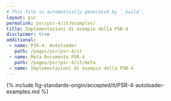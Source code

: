 ```yaml
---
# This file is automatically generated by `_build`.
layout: psr
permalink: psr/psr-4/it/examples/
title: Implementazioni di esempio della PSR-4
disclaimer: true
additional:
 - name: PSR-4: Autoloader
   path: /pages/psr/psr-4/it
 - name: Meta Documento PSR-4
   path: /pages/psr/psr-4/it/meta
 - name: Implementazioni di esempio della PSR-4
---
```


{% include fig-standards-origin/accepted/it/PSR-4-autoloader-examples.md %}